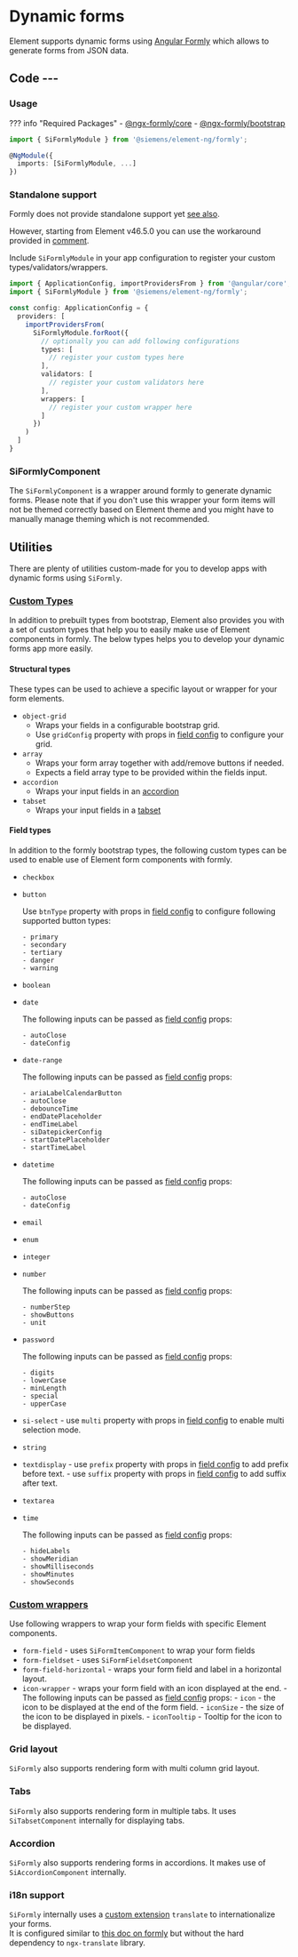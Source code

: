 # Dynamic forms
<!-- markdownlint-disable MD007 MD046 -->

Element supports dynamic forms using [Angular Formly](https://formly.dev/)
which allows to generate forms from JSON data.

## Code ---

### Usage

??? info "Required Packages"
    - [@ngx-formly/core](https://www.npmjs.com/package/@ngx-formly/core)
    - [@ngx-formly/bootstrap](https://www.npmjs.com/package/@ngx-formly/bootstrap)

```ts
import { SiFormlyModule } from '@siemens/element-ng/formly';

@NgModule({
  imports: [SiFormlyModule, ...]
})
```

### Standalone support

Formly does not provide standalone support yet [see also](https://formly.dev/docs/guide/faq#formly-standalone-components-support).

However, starting from Element v46.5.0 you can use the workaround
provided in [comment](https://github.com/ngx-formly/ngx-formly/issues/3721#issuecomment-1602401526).

Include `SiFormlyModule` in your app configuration to register your custom types/validators/wrappers.

```ts
import { ApplicationConfig, importProvidersFrom } from '@angular/core';
import { SiFormlyModule } from '@siemens/element-ng/formly';

const config: ApplicationConfig = {
  providers: [
    importProvidersFrom(
      SiFormlyModule.forRoot({
        // optionally you can add following configurations
        types: [
          // register your custom types here
        ],
        validators: [
          // register your custom validators here
        ],
        wrappers: [
          // register your custom wrapper here
        ]
      })
    )
  ]
}
```

### SiFormlyComponent

The `SiFormlyComponent` is a wrapper around formly to generate dynamic forms.
Please note that if you don't use this wrapper your form items will not be themed correctly based on Element theme and you might have to manually manage theming which is not recommended.

<si-docs-component example="si-formly/si-dynamic-form-fields" height="500"></si-docs-component>

## Utilities

There are plenty of utilities custom-made for you to develop apps with dynamic forms using `SiFormly`.

### [Custom Types](https://formly.dev/docs/guide/custom-formly-field)

  In addition to prebuilt types from bootstrap, Element also provides you with a set of custom types that help you to easily make use of Element components in formly.
  The below types helps you to develop your dynamic forms app more easily.

#### Structural types

  These types can be used to achieve a specific layout or wrapper for your form elements.

- `object-grid`
    - Wraps your fields in a configurable bootstrap grid.
    - Use `gridConfig` property with props in [field config](https://formly.dev/docs/api/#formlyfieldconfig) to configure your grid.
- `array`
    - Wraps your form array together with add/remove buttons if needed.
    - Expects a field array type to be provided within the fields input.
- `accordion`
    - Wraps your input fields in an [accordion](../components/layout-navigation/accordion.md)
- `tabset`
    - Wraps your input fields in a [tabset](../components/layout-navigation/tabs.md)

#### Field types

  In addition to the formly bootstrap types, the following custom types can be used to enable use of Element form components with formly.

- `checkbox`
- `button`

    Use `btnType` property with props in [field config](https://formly.dev/docs/api/#formlyfieldconfig) to configure following supported button types:

      - primary
      - secondary
      - tertiary
      - danger
      - warning

- `boolean`
- `date`

    The following inputs can be passed as [field config](https://formly.dev/docs/api/#formlyfieldconfig) props:

      - autoClose
      - dateConfig

- `date-range`

    The following inputs can be passed as [field config](https://formly.dev/docs/api/#formlyfieldconfig) props:

      - ariaLabelCalendarButton
      - autoClose
      - debounceTime
      - endDatePlaceholder
      - endTimeLabel
      - siDatepickerConfig
      - startDatePlaceholder
      - startTimeLabel

- `datetime`
  
    The following inputs can be passed as [field config](https://formly.dev/docs/api/#formlyfieldconfig) props:

      - autoClose
      - dateConfig

- `email`
- `enum`
- `integer`
- `number`

    The following inputs can be passed as [field config](https://formly.dev/docs/api/#formlyfieldconfig) props:

      - numberStep
      - showButtons
      - unit

- `password`

    The following inputs can be passed as [field config](https://formly.dev/docs/api/#formlyfieldconfig) props:

      - digits
      - lowerCase
      - minLength
      - special
      - upperCase

- `si-select`
      - use `multi` property with props in [field config](https://formly.dev/docs/api/#formlyfieldconfig) to enable multi selection mode.

- `string`
- `textdisplay`
      - use `prefix` property with props in [field config](https://formly.dev/docs/api/#formlyfieldconfig) to add prefix before text.
      - use `suffix` property with props in [field config](https://formly.dev/docs/api/#formlyfieldconfig) to add suffix after text.

- `textarea`
- `time`

    The following inputs can be passed as [field config](https://formly.dev/docs/api/#formlyfieldconfig) props:

      - hideLabels
      - showMeridian
      - showMilliseconds
      - showMinutes
      - showSeconds

### [Custom wrappers](https://formly.dev/docs/guide/custom-formly-wrapper)
  
  Use following wrappers to wrap your form fields with specific Element components.

- `form-field`
      - uses `SiFormItemComponent` to wrap your form fields
- `form-fieldset`
      - uses `SiFormFieldsetComponent`
- `form-field-horizontal`
      - wraps your form field and label in a horizontal layout.
- `icon-wrapper`
      - wraps your form field with an icon displayed at the end.
      - The following inputs can be passed as [field config](https://formly.dev/docs/api/#formlyfieldconfig) props:
        - `icon`
            - the icon to be displayed at the end of the form field.
        - `iconSize`
            - the size of the icon to be displayed in pixels.
        - `iconTooltip`
            - Tooltip for the icon to be displayed.

### Grid layout

`SiFormly` also supports rendering form with multi column grid layout.

<si-docs-component example="si-formly/si-dynamic-form-grid" height="350"></si-docs-component>

### Tabs

`SiFormly` also supports rendering form in multiple tabs. It uses `SiTabsetComponent` internally for displaying tabs.

<si-docs-component example="si-formly/si-dynamic-form-tabs" height="350"></si-docs-component>

### Accordion

`SiFormly` also supports rendering forms in accordions. It makes use of `SiAccordionComponent` internally.

<si-docs-component example="si-formly/si-dynamic-form-accordion" height="350"></si-docs-component>

### i18n support

`SiFormly` internally uses a [custom extension](https://formly.dev/docs/guide/custom-formly-extension) `translate` to internationalize your forms.  
It is configured similar to [this doc on formly](https://formly.dev/docs/examples/advanced/i18n-alternative) but without the hard dependency to `ngx-translate` library.

<si-docs-api component="SiFormlyComponent"></si-docs-api>

<si-docs-types></si-docs-types>
